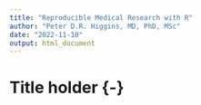 ```yaml
---
title: "Reproducible Medical Research with R"
author: "Peter D.R. Higgins, MD, PhD, MSc"
date: "2022-11-10"
output: html_document
---
```

# Title holder {-}
